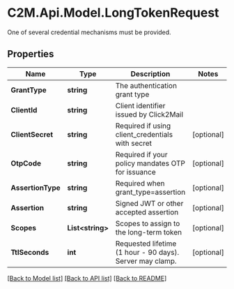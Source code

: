 # C2M.Api.Model.LongTokenRequest
One of several credential mechanisms must be provided.

## Properties

Name | Type | Description | Notes
------------ | ------------- | ------------- | -------------
**GrantType** | **string** | The authentication grant type | 
**ClientId** | **string** | Client identifier issued by Click2Mail | 
**ClientSecret** | **string** | Required if using client_credentials with secret | [optional] 
**OtpCode** | **string** | Required if your policy mandates OTP for issuance | [optional] 
**AssertionType** | **string** | Required when grant_type&#x3D;assertion | [optional] 
**Assertion** | **string** | Signed JWT or other accepted assertion | [optional] 
**Scopes** | **List&lt;string&gt;** | Scopes to assign to the long-term token | [optional] 
**TtlSeconds** | **int** | Requested lifetime (1 hour - 90 days). Server may clamp. | [optional] 

[[Back to Model list]](../../README.md#documentation-for-models) [[Back to API list]](../../README.md#documentation-for-api-endpoints) [[Back to README]](../../README.md)

